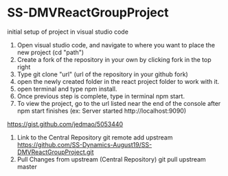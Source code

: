 # SS-DMVReactGroupProject

initial setup of project in visual studio code
1. Open visual studio code, and navigate to where you want to place the new project (cd "path")
2. Create a fork of the repository in your own by clicking fork in the top right
3. Type git clone "url" (url of the repository in your github fork)
4. open the newly created folder in the react project folder to work with it.
5. open terminal and type npm install.
6. Once previous step is complete, type in terminal npm start.
7. To view the project, go to the url listed near the end of the console after npm start finishes (ex: Server started http://localhost:9090)

https://gist.github.com/jedmao/5053440

1. Link to the Central Repository
	git remote add upstream https://github.com/SS-Dynamics-August19/SS-DMVReactGroupProject.git
2. Pull Changes from upstream (Central Repository)
	git pull upstream master
